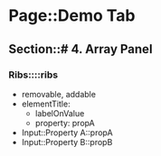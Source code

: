 # Page::Demo Tab

## Section::# 4. Array Panel

### Ribs::::ribs

- removable, addable
- elementTitle:
	- labelOnValue
	- property: propA
- Input::Property A::propA
- Input::Property B::propB
